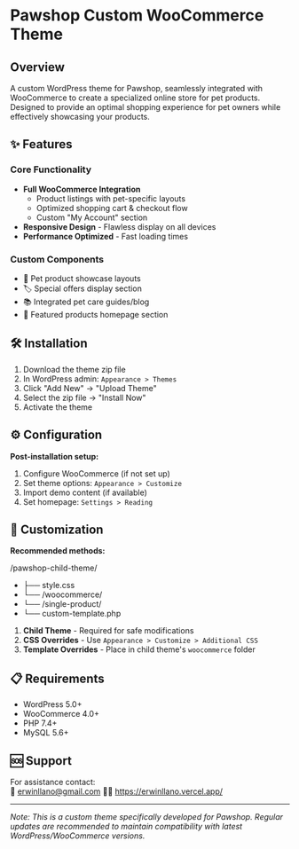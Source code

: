 # Pawshop Custom WooCommerce Theme

<!-- ![Pawshop Theme Preview](https://example.com/path-to-preview-image.jpg) -->

## Overview

A custom WordPress theme for Pawshop, seamlessly integrated with WooCommerce to create a specialized online store for pet products. Designed to provide an optimal shopping experience for pet owners while effectively showcasing your products.

## ✨ Features

### Core Functionality

- **Full WooCommerce Integration**
  - Product listings with pet-specific layouts
  - Optimized shopping cart & checkout flow
  - Custom "My Account" section
- **Responsive Design** - Flawless display on all devices
- **Performance Optimized** - Fast loading times

### Custom Components

- 🐾 Pet product showcase layouts
- 🏷️ Special offers display section
- 📚 Integrated pet care guides/blog
- 🎯 Featured products homepage section

## 🛠️ Installation

1. Download the theme zip file
2. In WordPress admin: `Appearance > Themes`
3. Click "Add New" → "Upload Theme"
4. Select the zip file → "Install Now"
5. Activate the theme

## ⚙️ Configuration

**Post-installation setup:**

1. Configure WooCommerce (if not set up)
2. Set theme options: `Appearance > Customize`
3. Import demo content (if available)
4. Set homepage: `Settings > Reading`

## 🎨 Customization

**Recommended methods:**

/pawshop-child-theme/

- ├── style.css
- └── /woocommerce/
- └── /single-product/
- └── custom-template.php

1. **Child Theme** - Required for safe modifications
2. **CSS Overrides** - Use `Appearance > Customize > Additional CSS`
3. **Template Overrides** - Place in child theme's `woocommerce` folder

## 📋 Requirements

- WordPress 5.0+
- WooCommerce 4.0+
- PHP 7.4+
- MySQL 5.6+

## 🆘 Support

For assistance contact:  
📧 erwinllano@gmail.com
🐱‍🏍 https://erwinllano.vercel.app/

---

_Note: This is a custom theme specifically developed for Pawshop. Regular updates are recommended to maintain compatibility with latest WordPress/WooCommerce versions._
